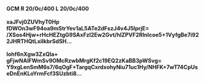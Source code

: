 #### GCM R 20/0c/400 L 20/0c/400
**xaJFvj0ZUVhyT0Hp**<br/>**fDWOn3wF94oa9mStrYev1aL5ATe2dFszJ4v4J5IprjE=**<br/>**/XSos4Hjw+rHcHEZtgG9SAxFzl2Ew2Gvt/hlZPVF2RlnIcoe5+1VyfgBe7i922JHRTHQtLxiIkbrSdSH...**<br/><br/>
**Iohf6nXgw3ZxQla+**<br/>**gFjwNAIFWmSv9OMcRzwbMrgKf2c19EQ2zKaBB3pWSvg=**<br/>**Y9xgLenSmM6s7/6qOgF+TargqCxrdxohyNiu71uc1Hy/NHFK+7wT74CpUseDnEnKLoYrmFcf3SUzbti8...**